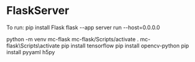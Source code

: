 # FlaskServer
To run: 
pip install Flask
flask --app server run --host=0.0.0.0

python -m venv mc-flask
mc-flask/Scripts/activate
. mc-flask\Scripts\activate
pip install tensorflow
pip install opencv-python
pip install pyyaml h5py 